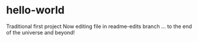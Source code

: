 # hello-world
Traditional first project
Now editing file in readme-edits branch ... to the end of the universe and beyond!
